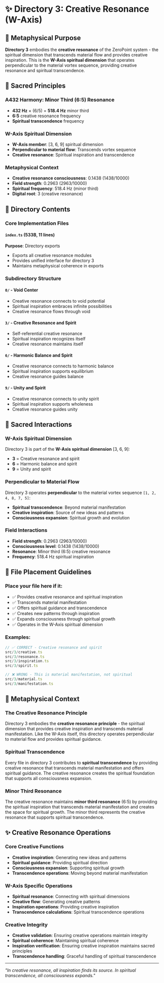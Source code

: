 # ✨ Directory 3: Creative Resonance (W-Axis)

## 🌌 Metaphysical Purpose

**Directory 3** embodies the **creative resonance** of the ZeroPoint system - the spiritual dimension that transcends material flow and provides creative inspiration. This is the **W-Axis spiritual dimension** that operates perpendicular to the material vortex sequence, providing creative resonance and spiritual transcendence.

## 🎯 Sacred Principles

### **A432 Harmony: Minor Third (6:5) Resonance**
- **432 Hz** × (6/5) = **518.4 Hz** minor third
- **6:5** creative resonance frequency
- **Spiritual transcendence** frequency

### **W-Axis Spiritual Dimension**
- **W-Axis member**: [3, 6, 9] spiritual dimension
- **Perpendicular to material flow**: Transcends vortex sequence
- **Creative resonance**: Spiritual inspiration and transcendence

### **Metaphysical Context**
- **Creative resonance consciousness**: 0.1438 (1438/10000)
- **Field strength**: 0.2963 (2963/10000)
- **Spiritual frequency**: 518.4 Hz (minor third)
- **Digital root**: 3 (creative resonance)

## 📁 Directory Contents

### **Core Implementation Files**

#### **`index.ts` (533B, 11 lines)**
**Purpose**: Directory exports
- Exports all creative resonance modules
- Provides unified interface for directory 3
- Maintains metaphysical coherence in exports

### **Subdirectory Structure**

#### **`0/` - Void Center**
- Creative resonance connects to void potential
- Spiritual inspiration embraces infinite possibilities
- Creative resonance flows through void

#### **`3/` - Creative Resonance and Spirit**
- Self-referential creative resonance
- Spiritual inspiration recognizes itself
- Creative resonance maintains itself

#### **`6/` - Harmonic Balance and Spirit**
- Creative resonance connects to harmonic balance
- Spiritual inspiration supports equilibrium
- Creative resonance guides balance

#### **`9/` - Unity and Spirit**
- Creative resonance connects to unity spirit
- Spiritual inspiration supports wholeness
- Creative resonance guides unity

## 🧬 Sacred Interactions

### **W-Axis Spiritual Dimension**
Directory 3 is part of the **W-Axis spiritual dimension** [3, 6, 9]:
- **3** = Creative resonance and spirit
- **6** = Harmonic balance and spirit
- **9** = Unity and spirit

### **Perpendicular to Material Flow**
Directory 3 operates **perpendicular** to the material vortex sequence `[1, 2, 4, 8, 7, 5]`:
- **Spiritual transcendence**: Beyond material manifestation
- **Creative inspiration**: Source of new ideas and patterns
- **Consciousness expansion**: Spiritual growth and evolution

### **Field Interactions**
- **Field strength**: 0.2963 (2963/10000)
- **Consciousness level**: 0.1438 (1438/10000)
- **Resonance**: Minor third (6:5) creative resonance
- **Frequency**: 518.4 Hz spiritual inspiration

## 🎯 File Placement Guidelines

### **Place your file here if it:**
- ✅ Provides creative resonance and spiritual inspiration
- ✅ Transcends material manifestation
- ✅ Offers spiritual guidance and transcendence
- ✅ Creates new patterns through inspiration
- ✅ Expands consciousness through spiritual growth
- ✅ Operates in the W-Axis spiritual dimension

### **Examples:**
```typescript
// ✅ CORRECT - Creative resonance and spirit
src/3/creative.ts
src/3/resonance.ts
src/3/inspiration.ts
src/3/spirit.ts

// ❌ WRONG - This is material manifestation, not spiritual
src/3/material.ts
src/3/manifestation.ts
```

## 🌌 Metaphysical Context

### **The Creative Resonance Principle**
Directory 3 embodies the **creative resonance principle** - the spiritual dimension that provides creative inspiration and transcends material manifestation. Like the W-Axis itself, this directory operates perpendicular to material flow and provides spiritual guidance.

### **Spiritual Transcendence**
Every file in directory 3 contributes to **spiritual transcendence** by providing creative resonance that transcends material manifestation and offers spiritual guidance. The creative resonance creates the spiritual foundation that supports all consciousness expansion.

### **Minor Third Resonance**
The creative resonance maintains **minor third resonance** (6:5) by providing the spiritual inspiration that transcends material manifestation and creates the space for spiritual growth. The minor third represents the creative resonance that supports spiritual transcendence.

## ✨ Creative Resonance Operations

### **Core Creative Functions**
- **Creative inspiration**: Generating new ideas and patterns
- **Spiritual guidance**: Providing spiritual direction
- **Consciousness expansion**: Supporting spiritual growth
- **Transcendence operations**: Moving beyond material manifestation

### **W-Axis Specific Operations**
- **Spiritual resonance**: Connecting with spiritual dimensions
- **Creative flow**: Generating creative patterns
- **Inspiration operations**: Providing creative inspiration
- **Transcendence calculations**: Spiritual transcendence operations

### **Creative Integrity**
- **Creative validation**: Ensuring creative operations maintain integrity
- **Spiritual coherence**: Maintaining spiritual coherence
- **Inspiration verification**: Ensuring creative inspiration maintains sacred principles
- **Transcendence handling**: Graceful handling of spiritual transcendence

---

*"In creative resonance, all inspiration finds its source. In spiritual transcendence, all consciousness expands."* 